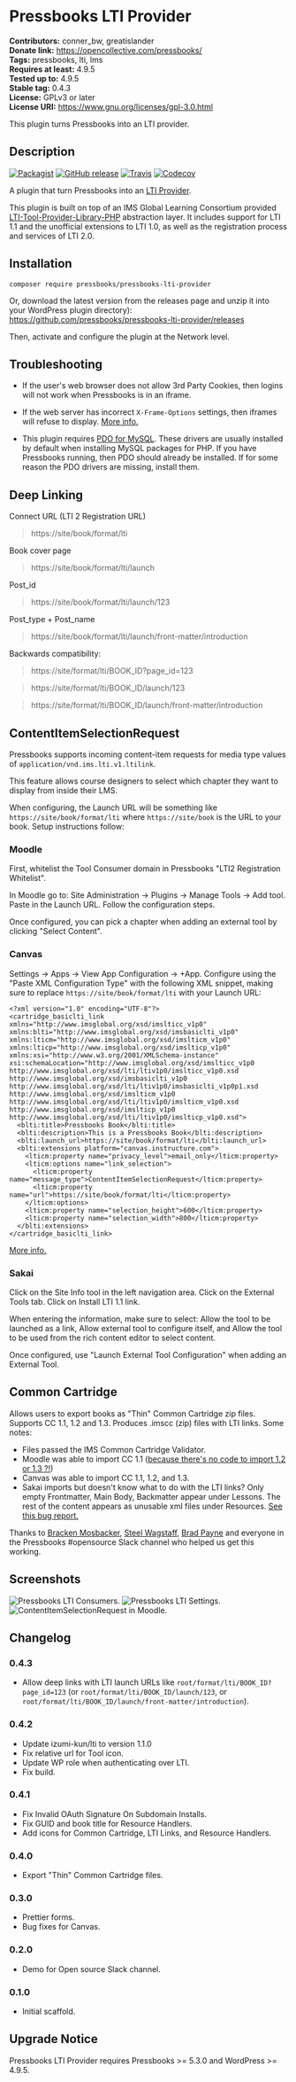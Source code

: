# Pressbooks LTI Provider 
**Contributors:** conner_bw, greatislander  
**Donate link:** https://opencollective.com/pressbooks/  
**Tags:** pressbooks, lti, lms  
**Requires at least:** 4.9.5  
**Tested up to:** 4.9.5  
**Stable tag:** 0.4.3  
**License:** GPLv3 or later  
**License URI:** https://www.gnu.org/licenses/gpl-3.0.html  

This plugin turns Pressbooks into an LTI provider.


## Description 

[![Packagist](https://img.shields.io/packagist/v/pressbooks/pressbooks-lti-provider.svg?style=flat-square)](https://packagist.org/packages/pressbooks/pressbooks-lti-provider) [![GitHub release](https://img.shields.io/github/release/pressbooks/pressbooks-lti-provider.svg?style=flat-square)](https://github.com/pressbooks/pressbooks-lti-provider/releases) [![Travis](https://img.shields.io/travis/pressbooks/pressbooks-lti-provider.svg?style=flat-square)](https://travis-ci.org/pressbooks/pressbooks-lti-provider/) [![Codecov](https://img.shields.io/codecov/c/github/pressbooks/pressbooks-lti-provider.svg?style=flat-square)](https://codecov.io/gh/pressbooks/pressbooks-lti-provider)

A plugin that turn Pressbooks into an [LTI Provider](https://en.wikipedia.org/wiki/Learning_Tools_Interoperability).

This plugin is built on top of an IMS Global Learning Consortium provided [LTI-Tool-Provider-Library-PHP](https://github.com/Izumi-kun/LTI-Tool-Provider-Library-PHP) abstraction
layer. It includes support for LTI 1.1 and the unofficial extensions to LTI 1.0, as well as the registration process and services of LTI 2.0.


## Installation 

```
composer require pressbooks/pressbooks-lti-provider
```

Or, download the latest version from the releases page and unzip it into your WordPress plugin directory): https://github.com/pressbooks/pressbooks-lti-provider/releases

Then, activate and configure the plugin at the Network level.


## Troubleshooting 

+ If the user's web browser does not allow 3rd Party Cookies, then logins will not work when Pressbooks is in an iframe.

+ If the web server has incorrect `X-Frame-Options` settings, then iframes will refuse to display. [More info.](https://developer.mozilla.org/en-US/docs/Web/HTTP/Headers/X-Frame-Options)

+ This plugin requires [PDO for MySQL](http://php.net/manual/en/ref.pdo-mysql.php). These drivers are usually installed by default when installing MySQL packages for PHP. If you have
Pressbooks running, then PDO should already be installed. If for some reason the PDO drivers are missing, install them.


## Deep Linking 

Connect URL (LTI 2 Registration URL)
> https://site/book/format/lti

Book cover page
> https://site/book/format/lti/launch

Post_id
> https://site/book/format/lti/launch/123

Post_type + Post_name
> https://site/book/format/lti/launch/front-matter/introduction

Backwards compatibility:
> https://site/format/lti/BOOK_ID?page_id=123

> https://site/format/lti/BOOK_ID/launch/123

> https://site/format/lti/BOOK_ID/launch/front-matter/introduction


## ContentItemSelectionRequest 

Pressbooks supports incoming content-item requests for media type values of `application/vnd.ims.lti.v1.ltilink`.

This feature allows course designers to select which chapter they want to display from inside their LMS.

When configuring, the Launch URL will be something like `https://site/book/format/lti` where `https://site/book` is the URL to your book. Setup instructions follow:

### Moodle

First, whitelist the Tool Consumer domain in Pressbooks "LTI2 Registration Whitelist".

In Moodle go to: Site Administration -> Plugins -> Manage Tools -> Add tool. Paste in the Launch URL. Follow the configuration steps.

Once configured, you can pick a chapter when adding an external tool by clicking "Select Content".

### Canvas

Settings -> Apps -> View App Configuration -> +App. Configure using the "Paste XML Configuration Type" with the following XML snippet, making sure to replace `https://site/book/format/lti` with your Launch URL:

```
<?xml version="1.0" encoding="UTF-8"?>
<cartridge_basiclti_link xmlns="http://www.imsglobal.org/xsd/imslticc_v1p0" xmlns:blti="http://www.imsglobal.org/xsd/imsbasiclti_v1p0" xmlns:lticm="http://www.imsglobal.org/xsd/imslticm_v1p0" xmlns:lticp="http://www.imsglobal.org/xsd/imslticp_v1p0" xmlns:xsi="http://www.w3.org/2001/XMLSchema-instance" xsi:schemaLocation="http://www.imsglobal.org/xsd/imslticc_v1p0 http://www.imsglobal.org/xsd/lti/ltiv1p0/imslticc_v1p0.xsd http://www.imsglobal.org/xsd/imsbasiclti_v1p0 http://www.imsglobal.org/xsd/lti/ltiv1p0/imsbasiclti_v1p0p1.xsd http://www.imsglobal.org/xsd/imslticm_v1p0 http://www.imsglobal.org/xsd/lti/ltiv1p0/imslticm_v1p0.xsd http://www.imsglobal.org/xsd/imslticp_v1p0 http://www.imsglobal.org/xsd/lti/ltiv1p0/imslticp_v1p0.xsd">
  <blti:title>Pressbooks Book</blti:title>
  <blti:description>This is a Pressbooks Book</blti:description>
  <blti:launch_url>https://site/book/format/lti</blti:launch_url>
  <blti:extensions platform="canvas.instructure.com">
    <lticm:property name="privacy_level">email_only</lticm:property>
    <lticm:options name="link_selection">
      <lticm:property name="message_type">ContentItemSelectionRequest</lticm:property>
      <lticm:property name="url">https://site/book/format/lti</lticm:property>
    </lticm:options>
    <lticm:property name="selection_height">600</lticm:property>
    <lticm:property name="selection_width">800</lticm:property>
  </blti:extensions>
</cartridge_basiclti_link>
```

[More info.](https://github.com/instructure/canvas-lms/blob/master/doc/api/content_item.md)

### Sakai

Click on the Site Info tool in the left navigation area. Click on the External Tools tab. Click on Install LTI 1.1 link.

When entering the information, make sure to select: Allow the tool to be launched as a link, Allow external tool to configure itself, and Allow the tool to be used from the rich content editor to select content.

Once configured, use "Launch External Tool Configuration" when adding an External Tool.


## Common Cartridge 

Allows users to export books as "Thin" Common Cartridge zip files. Supports CC 1.1, 1.2 and 1.3. Produces .imscc (zip) files with LTI links. Some notes:

 + Files passed the IMS Common Cartridge Validator.
 + Moodle was able to import CC 1.1 ([because there's no code to import 1.2 or 1.3 ?!](https://github.com/moodle/moodle/tree/master/backup/converter))
 + Canvas was able to import CC 1.1, 1.2, and 1.3.
 + Sakai imports but doesn't know what to do with the LTI links? Only empty Frontmatter, Main Body, Backmatter appear under Lessons. The rest of the content appears as unusable xml files under Resources. [See this bug report.](https://jira.sakaiproject.org/browse/SAK-40082)

Thanks to [Bracken Mosbacker](https://github.com/lumenlearning/candela-thin-exports), [Steel Wagstaff](https://github.com/SteelWagstaff/candela-thin-exports), [Brad Payne](https://github.com/BCcampus/pressbooks-cc-export) and everyone in the Pressbooks #opensource Slack channel who helped us get this working.


## Screenshots 

![Pressbooks LTI Consumers.](screenshot-1.png)
![Pressbooks LTI Settings.](screenshot-2.png)
![ContentItemSelectionRequest in Moodle.](screenshot-3.png)


## Changelog 


### 0.4.3 
 * Allow deep links with LTI launch URLs like `root/format/lti/BOOK_ID?page_id=123` (or `root/format/lti/BOOK_ID/launch/123`, or `root/format/lti/BOOK_ID/launch/front-matter/introduction`).


### 0.4.2 
 * Update izumi-kun/lti to version 1.1.0
 * Fix relative url for Tool icon.
 * Update WP role when authenticating over LTI.
 * Fix build.


### 0.4.1 
 * Fix Invalid OAuth Signature On Subdomain Installs.
 * Fix GUID and book title for Resource Handlers.
 * Add icons for Common Cartridge, LTI Links, and Resource Handlers.



### 0.4.0 
* Export "Thin" Common Cartridge files.


### 0.3.0 
* Prettier forms.
* Bug fixes for Canvas.


### 0.2.0 
* Demo for Open source Slack channel.


### 0.1.0 
* Initial scaffold.


## Upgrade Notice 

Pressbooks LTI Provider requires Pressbooks >= 5.3.0 and WordPress >= 4.9.5.
